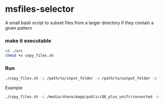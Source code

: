 # msfiles-selector

A small bash script to subset files from a larger directory if they contain a given pattern

### make it executable 


```bash
cd ./src
chmod +x copy_files.sh
```

### Run

```bash
./copy_files.sh -i /path/to/input_folder -o /path/to/output_folder -p "*.mzML"
```

Example

```bash
./copy_files.sh -i /media/share/mapp/public/QE_plus_unifr/converted -o /msdata/dbgi_project_00002/cuso_batch_00001/ -p "202406251749_PMA_dbgi_*.mzML"
```
